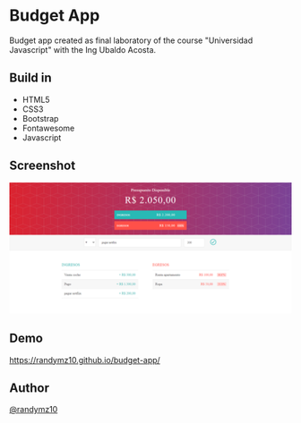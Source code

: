 # Budget App

Budget app created as final laboratory of the course "Universidad Javascript" with the Ing Ubaldo Acosta.

## Build in

- HTML5
- CSS3
- Bootstrap
- Fontawesome
- Javascript

## Screenshot

![budget-app](img/budget-app.png)

## Demo

<https://randymz10.github.io/budget-app/>

## Author

[@randymz10](https://github.com/randymz10)
